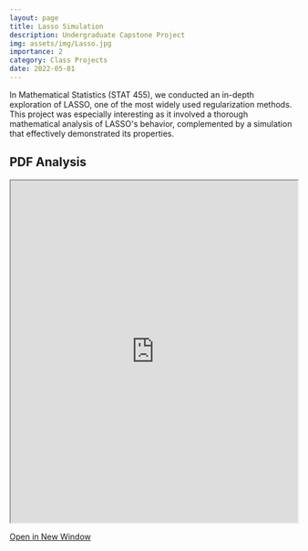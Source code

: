 ```yaml
---
layout: page
title: Lasso Simulation
description: Undergraduate Capstone Project
img: assets/img/Lasso.jpg
importance: 2
category: Class Projects
date: 2022-05-01
---
```


In Mathematical Statistics (STAT 455), we conducted an in-depth exploration of LASSO, one of the most widely used regularization methods. This project was especially interesting as it involved a thorough mathematical analysis of LASSO's behavior, complemented by a simulation that effectively demonstrated its properties.

## PDF Analysis

<iframe src="https://nicholasdi2000.github.io/assets/pdf/Lasso.pdf" width="100%" height="600px"></iframe>

[Open in New Window](https://nicholasdi2000.github.io/assets/pdf/Lasso.pdf)
